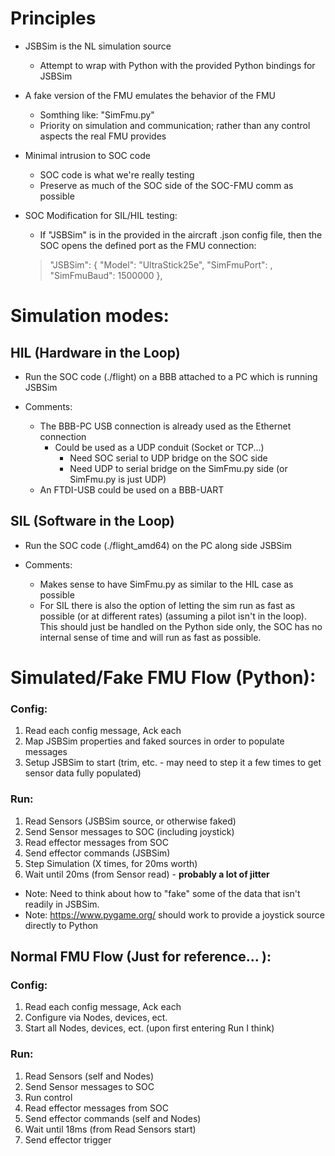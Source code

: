 
# Principles
- JSBSim is the NL simulation source
	- Attempt to wrap with Python with the provided Python bindings for JSBSim
- A fake version of the FMU emulates the behavior of the FMU
	- Somthing like: "SimFmu.py"
	- Priority on simulation and communication; rather than any control aspects the real FMU provides
- Minimal intrusion to SOC code
	- SOC code is what we're really testing
	- Preserve as much of the SOC side of the SOC-FMU comm as possible

- SOC Modification for SIL/HIL testing:
	- If "JSBSim" is in the provided in the aircraft .json config file, then the SOC opens the defined port as the FMU connection:
	> 	"JSBSim": { 
			"Model": "UltraStick25e",
			"SimFmuPort": <port on SOC side>,
			"SimFmuBaud": 1500000
	> 		},

# Simulation modes:

## HIL (Hardware in the Loop)
- Run the SOC code (./flight) on a BBB attached to a PC which is running JSBSim

- Comments:
	- The BBB-PC USB connection is already used as the Ethernet connection
		- Could be used as a UDP conduit (Socket or TCP...)
			- Need SOC serial to UDP bridge on the SOC side
			- Need UDP to serial bridge on the SimFmu.py side (or SimFmu.py is just UDP)
	- An FTDI-USB could be used on a BBB-UART


## SIL (Software in the Loop)
- Run the SOC code (./flight_amd64) on the PC along side JSBSim

- Comments:
	- Makes sense to have SimFmu.py as similar to the HIL case as possible
	- For SIL there is also the option of letting the sim run as fast as possible (or at different rates) (assuming a pilot isn't in the loop). This should just be handled on the Python side only, the SOC has no internal sense of time and will run as fast as possible.

# Simulated/Fake FMU Flow (Python):
### Config:
1. Read each config message, Ack each
2. Map JSBSim properties and faked sources in order to populate messages
3. Setup JSBSim to start (trim, etc. - may need to step it a few times to get sensor data fully populated)

### Run:
1. Read Sensors (JSBSim source, or otherwise faked)
2. Send Sensor messages to SOC (including joystick)
3. Read effector messages from SOC
4. Send effector commands (JSBSim)
5. Step Simulation (X times, for 20ms worth)
6. Wait until 20ms (from Sensor read) - **probably a lot of jitter**

- Note: Need to think about how to "fake" some of the data that isn't readily in JSBSim.
- Note: https://www.pygame.org/ should work to provide a joystick source directly to Python

## Normal FMU Flow (Just for reference... ):
### Config:
1. Read each config message, Ack each
2. Configure via Nodes, devices, ect.
3. Start all Nodes, devices, ect. (upon first entering Run I think)
### Run:
1. Read Sensors (self and Nodes)
2. Send Sensor messages to SOC
3. Run control
4. Read effector messages from SOC
5. Send effector commands (self and Nodes)
6. Wait until 18ms (from Read Sensors start)
7. Send effector trigger

